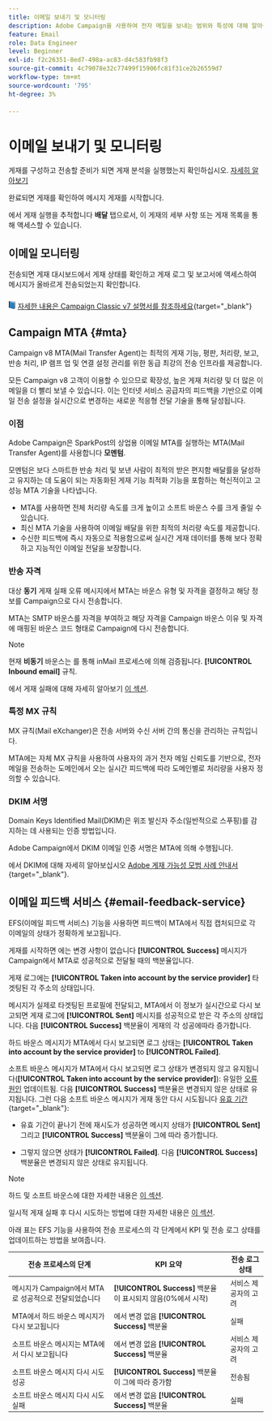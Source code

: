 ```yaml
---
title: 이메일 보내기 및 모니터링
description: Adobe Campaign을 사용하여 전자 메일을 보내는 범위와 특성에 대해 알아봅니다
feature: Email
role: Data Engineer
level: Beginner
exl-id: f2c26351-8ed7-498a-ac83-d4c583fb98f3
source-git-commit: 4c79078e32c77499f15906fc81f31ce2b26559d7
workflow-type: tm+mt
source-wordcount: '795'
ht-degree: 3%

---
```



# 이메일 보내기 및 모니터링

게재를 구성하고 전송할 준비가 되면 게재 분석을 실행했는지 확인하십시오. [자세히 알아보기](delivery-analysis.md)

완료되면 게재를 확인하여 메시지 게재를 시작합니다.

에서 게재 실행을 추적합니다 **배달** 탭으로서, 이 게재의 세부 사항 또는 게재 목록을 통해 액세스할 수 있습니다.

## 이메일 모니터링

전송되면 게재 대시보드에서 게재 상태를 확인하고 게재 로그 및 보고서에 액세스하여 메시지가 올바르게 전송되었는지 확인합니다.

![](../assets/do-not-localize/book.png) [자세한 내용은 Campaign Classic v7 설명서를 참조하세요](https://experienceleague.adobe.com/docs/campaign-classic/using/sending-messages/key-steps-when-creating-a-delivery/delivery-bestpractices/track-and-monitor.html){target="_blank"}


## Campaign MTA {#mta}

Campaign v8 MTA(Mail Transfer Agent)는 최적의 게재 기능, 평판, 처리량, 보고, 반송 처리, IP 램프 업 및 연결 설정 관리를 위한 동급 최강의 전송 인프라를 제공합니다.

모든 Campaign v8 고객이 이용할 수 있으므로 확장성, 높은 게재 처리량 및 더 많은 이메일을 더 빨리 보낼 수 있습니다. 이는 인터넷 서비스 공급자의 피드백을 기반으로 이메일 전송 설정을 실시간으로 변경하는 새로운 적응형 전달 기술을 통해 달성됩니다.

### 이점

Adobe Campaign은 SparkPost의 상업용 이메일 MTA를 실행하는 MTA(Mail Transfer Agent)를 사용합니다 **모멘텀**.

모멘텀은 보다 스마트한 반송 처리 및 보낸 사람이 최적의 받은 편지함 배달률을 달성하고 유지하는 데 도움이 되는 자동화된 게재 기능 최적화 기능을 포함하는 혁신적이고 고성능 MTA 기술을 나타냅니다.

* MTA를 사용하면 전체 처리량 속도를 크게 높이고 소프트 바운스 수를 크게 줄일 수 있습니다.
* 최신 MTA 기술을 사용하여 이메일 배달을 위한 최적의 처리량 속도를 제공합니다.
* 수신한 피드백에 즉시 자동으로 적용함으로써 실시간 게재 데이터를 통해 보다 정확하고 지능적인 이메일 전달을 보장합니다.

### 반송 자격

대상 **동기** 게재 실패 오류 메시지에서 MTA는 바운스 유형 및 자격을 결정하고 해당 정보를 Campaign으로 다시 전송합니다.

MTA는 SMTP 바운스를 자격을 부여하고 해당 자격을 Campaign 바운스 이유 및 자격에 매핑된 바운스 코드 형태로 Campaign에 다시 전송합니다.

>[!NOTE]
>
>현재 **비동기** 바운스는 를 통해 inMail 프로세스에 의해 검증됩니다. **[!UICONTROL Inbound email]** 규칙.

에서 게재 실패에 대해 자세히 알아보기 [이 섹션](delivery-failures.md).


### 특정 MX 규칙

MX 규칙(Mail eXchanger)은 전송 서버와 수신 서버 간의 통신을 관리하는 규칙입니다.

MTA에는 자체 MX 규칙을 사용하여 사용자의 과거 전자 메일 신뢰도를 기반으로, 전자 메일을 전송하는 도메인에서 오는 실시간 피드백에 따라 도메인별로 처리량을 사용자 정의할 수 있습니다.

### DKIM 서명

Domain Keys Identified Mail(DKIM)은 위조 발신자 주소(일반적으로 스푸핑)를 감지하는 데 사용되는 인증 방법입니다.

Adobe Campaign에서 DKIM 이메일 인증 서명은 MTA에 의해 수행됩니다.

에서 DKIM에 대해 자세히 알아보십시오 [Adobe 게재 가능성 모범 사례 안내서](https://experienceleague.adobe.com/docs/deliverability-learn/deliverability-best-practice-guide/transition-process/infrastructure.html#authentication){target="_blank"}.

## 이메일 피드백 서비스 {#email-feedback-service}

EFS(이메일 피드백 서비스) 기능을 사용하면 피드백이 MTA에서 직접 캡처되므로 각 이메일의 상태가 정확하게 보고됩니다.

게재를 시작하면 에는 변경 사항이 없습니다 **[!UICONTROL Success]** 메시지가 Campaign에서 MTA로 성공적으로 전달될 때의 백분율입니다.

게재 로그에는 **[!UICONTROL Taken into account by the service provider]** 타겟팅된 각 주소의 상태입니다.

메시지가 실제로 타겟팅된 프로필에 전달되고, MTA에서 이 정보가 실시간으로 다시 보고되면 게재 로그에 **[!UICONTROL Sent]** 메시지를 성공적으로 받은 각 주소의 상태입니다. 다음 **[!UICONTROL Success]** 백분율이 게재의 각 성공에따라 증가합니다.

하드 바운스 메시지가 MTA에서 다시 보고되면 로그 상태는 **[!UICONTROL Taken into account by the service provider]** to **[!UICONTROL Failed]**<!-- and the **[!UICONTROL Bounces + errors]** percentage is increased accordingly-->.

소프트 바운스 메시지가 MTA에서 다시 보고되면 로그 상태가 변경되지 않고 유지됩니다(**[!UICONTROL Taken into account by the service provider]**): 유일한 [오류 원인](delivery-failures.md#delivery-failure-reasons) 업데이트됨<!-- and the **[!UICONTROL Bounces + errors]** percentage is increased accordingly-->. 다음 **[!UICONTROL Success]** 백분율은 변경되지 않은 상태로 유지됩니다. 그런 다음 소프트 바운스 메시지가 게재 동안 다시 시도됩니다 [유효 기간](https://experienceleague.adobe.com/docs/campaign-classic/using/sending-messages/key-steps-when-creating-a-delivery/steps-sending-the-delivery.html#defining-validity-period){target="_blank"}:

* 유효 기간이 끝나기 전에 재시도가 성공하면 메시지 상태가 **[!UICONTROL Sent]** 그리고 **[!UICONTROL Success]** 백분율이 그에 따라 증가합니다.

* 그렇지 않으면 상태가 **[!UICONTROL Failed]**. 다음 **[!UICONTROL Success]** <!--and **[!UICONTROL Bounces + errors]** -->백분율은 변경되지 않은 상태로 유지됩니다.

>[!NOTE]
>
>하드 및 소프트 바운스에 대한 자세한 내용은 [이 섹션](delivery-failures.md#delivery-failure-reasons).
>
>일시적 게재 실패 후 다시 시도하는 방법에 대한 자세한 내용은 [이 섹션](delivery-failures.md#retries).

아래 표는 EFS 기능을 사용하여 전송 프로세스의 각 단계에서 KPI 및 전송 로그 상태를 업데이트하는 방법을 보여줍니다.

| 전송 프로세스의 단계 | KPI 요약 | 전송 로그 상태 |
|--- |--- |--- |
| 메시지가 Campaign에서 MTA로 성공적으로 전달되었습니다 | **[!UICONTROL Success]** 백분율이 표시되지 않음(0%에서 시작) | 서비스 제공자의 고려 |
| MTA에서 하드 바운스 메시지가 다시 보고됩니다 | 에서 변경 없음 **[!UICONTROL Success]** 백분율 | 실패 |
| 소프트 바운스 메시지는 MTA에서 다시 보고됩니다 | 에서 변경 없음 **[!UICONTROL Success]** 백분율 | 서비스 제공자의 고려 |
| 소프트 바운스 메시지 다시 시도 성공 | **[!UICONTROL Success]** 백분율이 그에 따라 증가함 | 전송됨 |
| 소프트 바운스 메시지 다시 시도 실패 | 에서 변경 없음 **[!UICONTROL Success]** 백분율 | 실패 |
